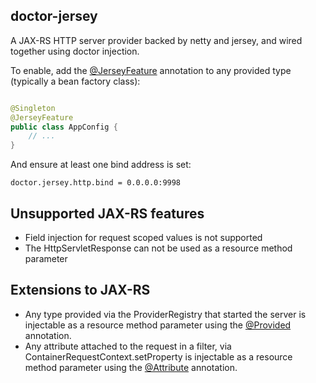 doctor-jersey
-------------
A JAX-RS HTTP server provider backed by netty and jersey, and wired together using doctor injection.

To enable, add the [@JerseyFeature](/src/main/java/vest/doctor/jersey/JerseyFeature.java) annotation
to any provided type (typically a bean factory class):

```java

@Singleton
@JerseyFeature
public class AppConfig {
    // ...
}
```

And ensure at least one bind address is set:

```properties
doctor.jersey.http.bind = 0.0.0.0:9998
```

## Unsupported JAX-RS features

- Field injection for request scoped values is not supported
- The HttpServletResponse can not be used as a resource method parameter

## Extensions to JAX-RS

- Any type provided via the ProviderRegistry that started the server is injectable as a resource method parameter using
  the [@Provided](/src/main/java/vest/doctor/jersey/Provided.java) annotation.
- Any attribute attached to the request in a filter, via ContainerRequestContext.setProperty is injectable as a resource
  method parameter using the [@Attribute](/src/main/java/vest/doctor/jersey/Attribute.java) annotation.
